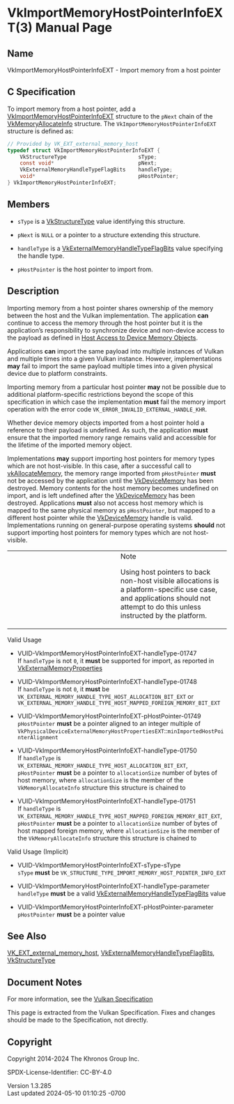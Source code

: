 # VkImportMemoryHostPointerInfoEXT(3) Manual Page

## Name

VkImportMemoryHostPointerInfoEXT - Import memory from a host pointer



## <a href="#_c_specification" class="anchor"></a>C Specification

To import memory from a host pointer, add a
[VkImportMemoryHostPointerInfoEXT](https://registry.khronos.org/vulkan/specs/1.3-extensions/man/html/VkImportMemoryHostPointerInfoEXT.html)
structure to the `pNext` chain of the
[VkMemoryAllocateInfo](https://registry.khronos.org/vulkan/specs/1.3-extensions/man/html/VkMemoryAllocateInfo.html) structure. The
`VkImportMemoryHostPointerInfoEXT` structure is defined as:

``` c
// Provided by VK_EXT_external_memory_host
typedef struct VkImportMemoryHostPointerInfoEXT {
    VkStructureType                       sType;
    const void*                           pNext;
    VkExternalMemoryHandleTypeFlagBits    handleType;
    void*                                 pHostPointer;
} VkImportMemoryHostPointerInfoEXT;
```

## <a href="#_members" class="anchor"></a>Members

- `sType` is a [VkStructureType](https://registry.khronos.org/vulkan/specs/1.3-extensions/man/html/VkStructureType.html) value identifying
  this structure.

- `pNext` is `NULL` or a pointer to a structure extending this
  structure.

- `handleType` is a
  [VkExternalMemoryHandleTypeFlagBits](https://registry.khronos.org/vulkan/specs/1.3-extensions/man/html/VkExternalMemoryHandleTypeFlagBits.html)
  value specifying the handle type.

- `pHostPointer` is the host pointer to import from.

## <a href="#_description" class="anchor"></a>Description

Importing memory from a host pointer shares ownership of the memory
between the host and the Vulkan implementation. The application **can**
continue to access the memory through the host pointer but it is the
application’s responsibility to synchronize device and non-device access
to the payload as defined in <a
href="https://registry.khronos.org/vulkan/specs/1.3-extensions/html/vkspec.html#memory-device-hostaccess"
target="_blank" rel="noopener">Host Access to Device Memory Objects</a>.

Applications **can** import the same payload into multiple instances of
Vulkan and multiple times into a given Vulkan instance. However,
implementations **may** fail to import the same payload multiple times
into a given physical device due to platform constraints.

Importing memory from a particular host pointer **may** not be possible
due to additional platform-specific restrictions beyond the scope of
this specification in which case the implementation **must** fail the
memory import operation with the error code
`VK_ERROR_INVALID_EXTERNAL_HANDLE_KHR`.

Whether device memory objects imported from a host pointer hold a
reference to their payload is undefined. As such, the application
**must** ensure that the imported memory range remains valid and
accessible for the lifetime of the imported memory object.

Implementations **may** support importing host pointers for memory types
which are not host-visible. In this case, after a successful call to
[vkAllocateMemory](https://registry.khronos.org/vulkan/specs/1.3-extensions/man/html/vkAllocateMemory.html), the memory range imported
from `pHostPointer` **must** not be accessed by the application until
the [VkDeviceMemory](https://registry.khronos.org/vulkan/specs/1.3-extensions/man/html/VkDeviceMemory.html) has been destroyed. Memory
contents for the host memory becomes undefined on import, and is left
undefined after the [VkDeviceMemory](https://registry.khronos.org/vulkan/specs/1.3-extensions/man/html/VkDeviceMemory.html) has been
destroyed. Applications **must** also not access host memory which is
mapped to the same physical memory as `pHostPointer`, but mapped to a
different host pointer while the [VkDeviceMemory](https://registry.khronos.org/vulkan/specs/1.3-extensions/man/html/VkDeviceMemory.html)
handle is valid. Implementations running on general-purpose operating
systems **should** not support importing host pointers for memory types
which are not host-visible.

<table>
<colgroup>
<col style="width: 50%" />
<col style="width: 50%" />
</colgroup>
<tbody>
<tr class="odd">
<td class="icon"><em></em></td>
<td class="content">Note
<p>Using host pointers to back non-host visible allocations is a
platform-specific use case, and applications should not attempt to do
this unless instructed by the platform.</p></td>
</tr>
</tbody>
</table>

Valid Usage

- <a href="#VUID-VkImportMemoryHostPointerInfoEXT-handleType-01747"
  id="VUID-VkImportMemoryHostPointerInfoEXT-handleType-01747"></a>
  VUID-VkImportMemoryHostPointerInfoEXT-handleType-01747  
  If `handleType` is not `0`, it **must** be supported for import, as
  reported in
  [VkExternalMemoryProperties](https://registry.khronos.org/vulkan/specs/1.3-extensions/man/html/VkExternalMemoryProperties.html)

- <a href="#VUID-VkImportMemoryHostPointerInfoEXT-handleType-01748"
  id="VUID-VkImportMemoryHostPointerInfoEXT-handleType-01748"></a>
  VUID-VkImportMemoryHostPointerInfoEXT-handleType-01748  
  If `handleType` is not `0`, it **must** be
  `VK_EXTERNAL_MEMORY_HANDLE_TYPE_HOST_ALLOCATION_BIT_EXT` or
  `VK_EXTERNAL_MEMORY_HANDLE_TYPE_HOST_MAPPED_FOREIGN_MEMORY_BIT_EXT`

- <a href="#VUID-VkImportMemoryHostPointerInfoEXT-pHostPointer-01749"
  id="VUID-VkImportMemoryHostPointerInfoEXT-pHostPointer-01749"></a>
  VUID-VkImportMemoryHostPointerInfoEXT-pHostPointer-01749  
  `pHostPointer` **must** be a pointer aligned to an integer multiple of
  `VkPhysicalDeviceExternalMemoryHostPropertiesEXT`::`minImportedHostPointerAlignment`

- <a href="#VUID-VkImportMemoryHostPointerInfoEXT-handleType-01750"
  id="VUID-VkImportMemoryHostPointerInfoEXT-handleType-01750"></a>
  VUID-VkImportMemoryHostPointerInfoEXT-handleType-01750  
  If `handleType` is
  `VK_EXTERNAL_MEMORY_HANDLE_TYPE_HOST_ALLOCATION_BIT_EXT`,
  `pHostPointer` **must** be a pointer to `allocationSize` number of
  bytes of host memory, where `allocationSize` is the member of the
  `VkMemoryAllocateInfo` structure this structure is chained to

- <a href="#VUID-VkImportMemoryHostPointerInfoEXT-handleType-01751"
  id="VUID-VkImportMemoryHostPointerInfoEXT-handleType-01751"></a>
  VUID-VkImportMemoryHostPointerInfoEXT-handleType-01751  
  If `handleType` is
  `VK_EXTERNAL_MEMORY_HANDLE_TYPE_HOST_MAPPED_FOREIGN_MEMORY_BIT_EXT`,
  `pHostPointer` **must** be a pointer to `allocationSize` number of
  bytes of host mapped foreign memory, where `allocationSize` is the
  member of the `VkMemoryAllocateInfo` structure this structure is
  chained to

Valid Usage (Implicit)

- <a href="#VUID-VkImportMemoryHostPointerInfoEXT-sType-sType"
  id="VUID-VkImportMemoryHostPointerInfoEXT-sType-sType"></a>
  VUID-VkImportMemoryHostPointerInfoEXT-sType-sType  
  `sType` **must** be
  `VK_STRUCTURE_TYPE_IMPORT_MEMORY_HOST_POINTER_INFO_EXT`

- <a href="#VUID-VkImportMemoryHostPointerInfoEXT-handleType-parameter"
  id="VUID-VkImportMemoryHostPointerInfoEXT-handleType-parameter"></a>
  VUID-VkImportMemoryHostPointerInfoEXT-handleType-parameter  
  `handleType` **must** be a valid
  [VkExternalMemoryHandleTypeFlagBits](https://registry.khronos.org/vulkan/specs/1.3-extensions/man/html/VkExternalMemoryHandleTypeFlagBits.html)
  value

- <a href="#VUID-VkImportMemoryHostPointerInfoEXT-pHostPointer-parameter"
  id="VUID-VkImportMemoryHostPointerInfoEXT-pHostPointer-parameter"></a>
  VUID-VkImportMemoryHostPointerInfoEXT-pHostPointer-parameter  
  `pHostPointer` **must** be a pointer value

## <a href="#_see_also" class="anchor"></a>See Also

[VK_EXT_external_memory_host](https://registry.khronos.org/vulkan/specs/1.3-extensions/man/html/VK_EXT_external_memory_host.html),
[VkExternalMemoryHandleTypeFlagBits](https://registry.khronos.org/vulkan/specs/1.3-extensions/man/html/VkExternalMemoryHandleTypeFlagBits.html),
[VkStructureType](https://registry.khronos.org/vulkan/specs/1.3-extensions/man/html/VkStructureType.html)

## <a href="#_document_notes" class="anchor"></a>Document Notes

For more information, see the <a
href="https://registry.khronos.org/vulkan/specs/1.3-extensions/html/vkspec.html#VkImportMemoryHostPointerInfoEXT"
target="_blank" rel="noopener">Vulkan Specification</a>

This page is extracted from the Vulkan Specification. Fixes and changes
should be made to the Specification, not directly.

## <a href="#_copyright" class="anchor"></a>Copyright

Copyright 2014-2024 The Khronos Group Inc.

SPDX-License-Identifier: CC-BY-4.0

Version 1.3.285  
Last updated 2024-05-10 01:10:25 -0700
